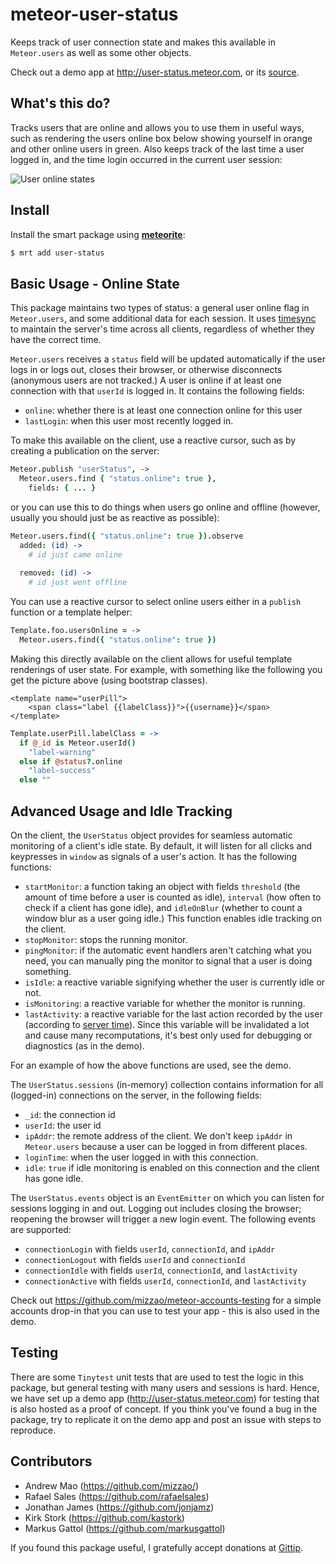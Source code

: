 # meteor-user-status

Keeps track of user connection state and makes this available in `Meteor.users` as well as some other objects.

Check out a demo app at http://user-status.meteor.com, or its [source](https://github.com/mizzao/meteor-user-status/tree/master/demo).

## What's this do?

Tracks users that are online and allows you to use them in useful ways, such as rendering the users online box below showing yourself in orange and other online users in green. Also keeps track of the last time a user logged in, and the time login occurred in the current user session:

![User online states](https://raw.github.com/mizzao/meteor-user-status/master/docs/example.png)

## Install

Install the smart package using **[meteorite](https://github.com/oortcloud/meteorite)**:

```sh
$ mrt add user-status
```

## Basic Usage - Online State

This package maintains two types of status: a general user online flag in `Meteor.users`, and some additional data for each session. It uses [timesync](https://github.com/mizzao/meteor-timesync) to maintain the server's time across all clients, regardless of whether they have the correct time.

`Meteor.users` receives a `status` field will be updated automatically if the user logs in or logs out, closes their browser, or otherwise disconnects (anonymous users are not tracked.) A user is online if at least one connection with that `userId` is logged in. It contains the following fields:

- `online`: whether there is at least one connection online for this user
- `lastLogin`: when this user most recently logged in.

To make this available on the client, use a reactive cursor, such as by creating a publication on the server:

```coffeescript
Meteor.publish "userStatus", ->
  Meteor.users.find { "status.online": true },
    fields: { ... }
```

or you can use this to do things when users go online and offline (however, usually you should just be as reactive as possible):

```coffeescript
Meteor.users.find({ "status.online": true }).observe
  added: (id) ->
    # id just came online
    
  removed: (id) ->
    # id just went offline
```

You can use a reactive cursor to select online users either in a `publish` function or a template helper:

```coffeescript
Template.foo.usersOnline = ->
  Meteor.users.find({ "status.online": true })
```

Making this directly available on the client allows for useful template renderings of user state. For example, with something like the following you get the picture above (using bootstrap classes).

```
<template name="userPill">
    <span class="label {{labelClass}}">{{username}}</span>
</template>
```

```coffeescript
Template.userPill.labelClass = ->
  if @_id is Meteor.userId()
    "label-warning"
  else if @status?.online
    "label-success"
  else ""
```

## Advanced Usage and Idle Tracking

On the client, the `UserStatus` object provides for seamless automatic monitoring of a client's idle state. By default, it will listen for all clicks and keypresses in `window` as signals of a user's action. It has the following functions:

- `startMonitor`: a function taking an object with fields `threshold` (the amount of time before a user is counted as idle), `interval` (how often to check if a client has gone idle), and `idleOnBlur` (whether to count a window blur as a user going idle.) This function enables idle tracking on the client.
- `stopMonitor`: stops the running monitor.
- `pingMonitor`: if the automatic event handlers aren't catching what you need, you can manually ping the monitor to signal that a user is doing something.
- `isIdle`: a reactive variable signifying whether the user is currently idle or not.
- `isMonitoring`: a reactive variable for whether the monitor is running.
- `lastActivity`: a reactive variable for the last action recorded by the user (according to [server time](https://github.com/mizzao/meteor-timesync)). Since this variable will be invalidated a lot and cause many recomputations, it's best only used for debugging or diagnostics (as in the demo).

For an example of how the above functions are used, see the demo.

The `UserStatus.sessions` (in-memory) collection contains information for all (logged-in) connections on the server, in the following fields:

- `_id`: the connection id
- `userId`: the user id
- `ipAddr`: the remote address of the client. We don't keep `ipAddr` in `Meteor.users` because a user can be logged in from different places.
- `loginTime`: when the user logged in with this connection.
- `idle`: `true` if idle monitoring is enabled on this connection and the client has gone idle.

The `UserStatus.events` object is an `EventEmitter` on which you can listen for sessions logging in and out. Logging out includes closing the browser; reopening the browser will trigger a new login event. The following events are supported:

- `connectionLogin` with fields `userId`, `connectionId`, and `ipAddr`
- `connectionLogout` with fields `userId` and `connectionId`
- `connectionIdle` with fields `userId`, `connectionId`, and `lastActivity`
- `connectionActive` with fields `userId`, `connectionId`, and `lastActivity`

Check out https://github.com/mizzao/meteor-accounts-testing for a simple accounts drop-in that you can use to test your app - this is also used in the demo.

## Testing

There are some `Tinytest` unit tests that are used to test the logic in this package, but general testing with many users and sessions is hard. Hence, we have set up a demo app (http://user-status.meteor.com) for testing that is also hosted as a proof of concept. If you think you've found a bug in the package, try to replicate it on the demo app and post an issue with steps to reproduce.

## Contributors

* Andrew Mao (https://github.com/mizzao/)
* Rafael Sales (https://github.com/rafaelsales)
* Jonathan James (https://github.com/jonjamz)
* Kirk Stork (https://github.com/kastork)
* Markus Gattol (https://github.com/markusgattol)

If you found this package useful, I gratefully accept donations at [Gittip](https://www.gittip.com/mizzao/).
